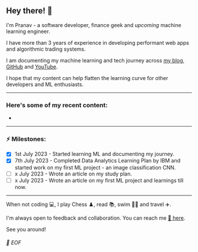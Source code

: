## Hey there! 👋

I'm Pranav - a software developer, finance geek and *upcoming* machine learning engineer.

I have more than 3 years of experience in developing performant web apps and algorithmic trading systems.

I am documenting my machine learning and tech journey across [my blog](https://mlpranav.com/), [GitHub](https://github.com/MLpranav) and [YouTube](https://www.youtube.com/@MLpranav).

I hope that my content can help flatten the learning curve for other developers and ML enthusiasts.

---

### Here's some of my recent content:

  - []()

---

### :zap: Milestones:

  - [x] 1st July 2023 - Started learning ML and documenting my journey.
  - [x] 7th July 2023 - Completed Data Analytics Learning Plan by IBM and started work on my first ML project - an image classification CNN.
  - [ ] x July 2023 - Wrote an article on my study plan.
  - [ ] x July 2023 - Wrote an article on my first ML project and learnings till now.

---

When not coding :computer:, I play Chess :chess_pawn:, read :books:, swim :swimming_man: and travel :airplane:.

I'm always open to feedback and collaboration. You can reach me [:speech_balloon: here](mailto:pranavmittal.ml@gmail.com).

See you around!

###### 💾 EOF
